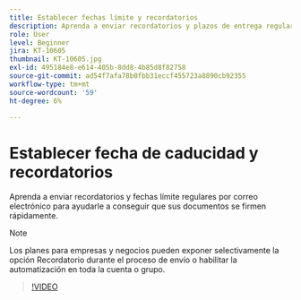 ```yaml
---
title: Establecer fechas límite y recordatorios
description: Aprenda a enviar recordatorios y plazos de entrega regulares por correo electrónico para ayudarle a firmar sus documentos rápidamente
role: User
level: Beginner
jira: KT-10605
thumbnail: KT-10605.jpg
exl-id: 495184e8-e614-405b-8dd8-4b85d8f82758
source-git-commit: ad54f7afa78b0fbb31eccf455723a8890cb92355
workflow-type: tm+mt
source-wordcount: '59'
ht-degree: 6%

---
```


# Establecer fecha de caducidad y recordatorios

Aprenda a enviar recordatorios y fechas límite regulares por correo electrónico para ayudarle a conseguir que sus documentos se firmen rápidamente.

>[!NOTE]
>
>Los planes para empresas y negocios pueden exponer selectivamente la opción Recordatorio durante el proceso de envío o habilitar la automatización en toda la cuenta o grupo.

>[!VIDEO](https://video.tv.adobe.com/v/3411445?quality=12&learn=on&hidetitle=true)

